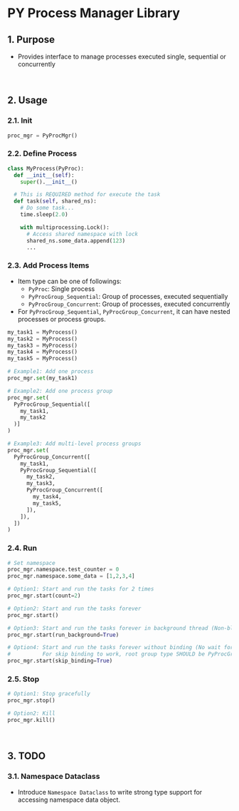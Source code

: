 # PY Process Manager Library

## 1. Purpose
- Provides interface to manage processes executed single, sequential or concurrently

<br>

## 2. Usage

### 2.1. Init
```python
proc_mgr = PyProcMgr()
```

### 2.2. Define Process
```python
class MyProcess(PyProc):
  def __init__(self):
    super().__init__()

  # This is REQUIRED method for execute the task
  def task(self, shared_ns):
    # Do some task...
    time.sleep(2.0)

    with multiprocessing.Lock():
      # Access shared namespace with lock
      shared_ns.some_data.append(123)
      ...

```

### 2.3. Add Process Items
- Item type can be one of followings:
  - `PyProc`: Single process
  - `PyProcGroup_Sequential`: Group of processes, executed sequentially
  - `PyProcGroup_Concurrent`: Group of processes, executed concurrently
- For `PyProcGroup_Sequential`, `PyProcGroup_Concurrent`, it can have nested processes or process groups.

```python
my_task1 = MyProcess()
my_task2 = MyProcess()
my_task3 = MyProcess()
my_task4 = MyProcess()
my_task5 = MyProcess()

# Example1: Add one process
proc_mgr.set(my_task1)

# Example2: Add one process group
proc_mgr.set(
  PyProcGroup_Sequential([
    my_task1,
    my_task2
  )]
)

# Example3: Add multi-level process groups
proc_mgr.set(
  PyProcGroup_Concurrent([
    my_task1,
    PyProcGroup_Sequential([
      my_task2,
      my_task3,
      PyProcGroup_Concurrent([
        my_task4,
        my_task5,
      ]),
    ]),
  ])
)
```  

### 2.4. Run
```python
# Set namespace
proc_mgr.namespace.test_counter = 0
proc_mgr.namespace.some_data = [1,2,3,4]

# Option1: Start and run the tasks for 2 times
proc_mgr.start(count=2)

# Option2: Start and run the tasks forever
proc_mgr.start()

# Option3: Start and run the tasks forever in background thread (Non-blocking)
proc_mgr.start(run_background=True)

# Option4: Start and run the tasks forever without binding (No wait for other process to complete)
#          For skip binding to work, root group type SHOULD be PyProcGroup_Concurrent
proc_mgr.start(skip_binding=True)

```

### 2.5. Stop
```python
# Option1: Stop gracefully
proc_mgr.stop()

# Option2: Kill
proc_mgr.kill()
```

<br>

## 3. TODO

### 3.1. Namespace Dataclass
- Introduce `Namespace Dataclass` to write strong type support for accessing namespace data object.

<br>